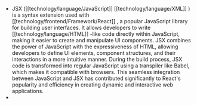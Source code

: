 - JSX ([[technology/language/JavaScript]] [[technology/language/XML]] ) is a syntax extension used with [[technology/frontend/Framework/React]] , a popular JavaScript library for building user interfaces. It allows developers to write [[technology/language/HTML]] -like code directly within JavaScript, making it easier to create and manipulate UI components. JSX combines the power of JavaScript with the expressiveness of HTML, allowing developers to define UI elements, component structures, and their interactions in a more intuitive manner. During the build process, JSX code is transformed into regular JavaScript using a transpiler like Babel, which makes it compatible with browsers. This seamless integration between JavaScript and JSX has contributed significantly to React's popularity and efficiency in creating dynamic and interactive web applications.
-